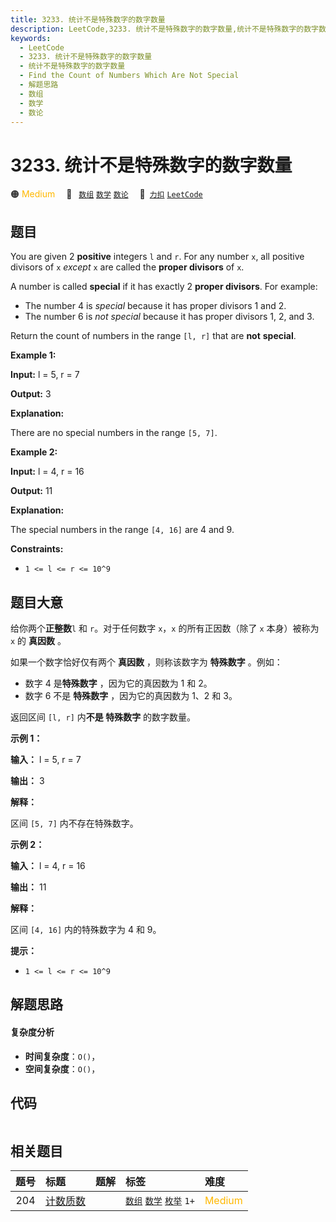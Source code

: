 ```yaml
---
title: 3233. 统计不是特殊数字的数字数量
description: LeetCode,3233. 统计不是特殊数字的数字数量,统计不是特殊数字的数字数量,Find the Count of Numbers Which Are Not Special,解题思路,数组,数学,数论
keywords:
  - LeetCode
  - 3233. 统计不是特殊数字的数字数量
  - 统计不是特殊数字的数字数量
  - Find the Count of Numbers Which Are Not Special
  - 解题思路
  - 数组
  - 数学
  - 数论
---
```


# 3233. 统计不是特殊数字的数字数量

🟠 <font color=#ffb800>Medium</font>&emsp; 🔖&ensp; [`数组`](/tag/array.md) [`数学`](/tag/math.md) [`数论`](/tag/number-theory.md)&emsp; 🔗&ensp;[`力扣`](https://leetcode.cn/problems/find-the-count-of-numbers-which-are-not-special) [`LeetCode`](https://leetcode.com/problems/find-the-count-of-numbers-which-are-not-special)

## 题目

You are given 2 **positive** integers `l` and `r`. For any number `x`, all
positive divisors of `x` _except_ `x` are called the **proper divisors** of
`x`.

A number is called **special** if it has exactly 2 **proper divisors**. For
example:

  * The number 4 is _special_ because it has proper divisors 1 and 2.
  * The number 6 is _not special_ because it has proper divisors 1, 2, and 3.

Return the count of numbers in the range `[l, r]` that are **not**
**special**.



**Example 1:**

**Input:** l = 5, r = 7

**Output:** 3

**Explanation:**

There are no special numbers in the range `[5, 7]`.

**Example 2:**

**Input:** l = 4, r = 16

**Output:** 11

**Explanation:**

The special numbers in the range `[4, 16]` are 4 and 9.



**Constraints:**

  * `1 <= l <= r <= 10^9`


## 题目大意

给你两个**正整数**`l` 和 `r`。对于任何数字 `x`，`x` 的所有正因数（除了 `x` 本身）被称为 `x` 的 **真因数** 。

如果一个数字恰好仅有两个 **真因数** ，则称该数字为 **特殊数字** 。例如：

  * 数字 4 是**特殊数字** ，因为它的真因数为 1 和 2。
  * 数字 6 不是 **特殊数字** ，因为它的真因数为 1、2 和 3。

返回区间 `[l, r]` 内**不是 特殊数字** 的数字数量。



**示例 1：**

**输入：** l = 5, r = 7

**输出：** 3

**解释：**

区间 `[5, 7]` 内不存在特殊数字。

**示例 2：**

**输入：** l = 4, r = 16

**输出：** 11

**解释：**

区间 `[4, 16]` 内的特殊数字为 4 和 9。



**提示：**

  * `1 <= l <= r <= 10^9`


## 解题思路

#### 复杂度分析

- **时间复杂度**：`O()`，
- **空间复杂度**：`O()`，

## 代码

```javascript

```

## 相关题目

<!-- prettier-ignore -->
| 题号 | 标题 | 题解 | 标签 | 难度 |
| :------: | :------ | :------: | :------ | :------ |
| 204 | [计数质数](https://leetcode.com/problems/count-primes) |  |  [`数组`](/tag/array.md) [`数学`](/tag/math.md) [`枚举`](/tag/enumeration.md) `1+` | <font color=#ffb800>Medium</font> |